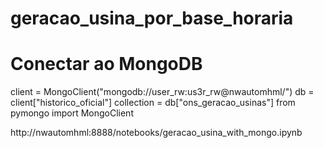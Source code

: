 # geracao_usina_por_base_horaria

# Conectar ao MongoDB
client = MongoClient("mongodb://user_rw:us3r_rw@nwautomhml/")
db = client["historico_oficial"]
collection = db["ons_geracao_usinas"]
from pymongo import MongoClient

http://nwautomhml:8888/notebooks/geracao_usina_with_mongo.ipynb
